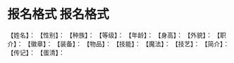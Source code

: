 # 报名格式 报名格式
【姓名】：
【性别】：
【种族】：
【等级】：
【年龄】：
【身高】：
【外貌】：
【职介】：
【徽章】：
【装备】：
【物品】：
【技能】：
【魔法】：
【技艺】：
【简介】：
【传记】：
【蛋清】：